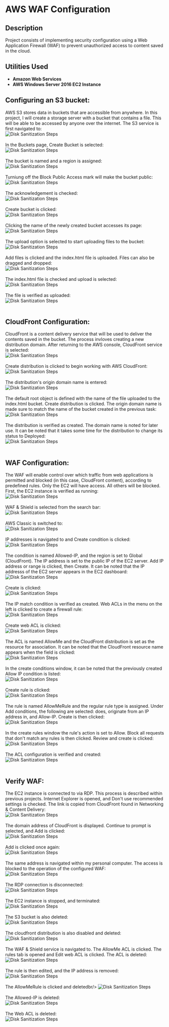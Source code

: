 <h1>AWS WAF Configuration</h1>

<h2>Description</h2>
Project consists of implementing security configuration using a Web Application Firewall (WAF) to prevent unauthorized access to content saved in the cloud.
<br />


<h2>Utilities Used</h2>

- <b>Amazon Web Services</b>
- <b>AWS Windows Server 2016 EC2 Instance</b>

<h2>Configuring an S3 bucket:</h2>
AWS S3 stores data in buckets that are accessible from anywhere. In this project, I will create a storage server with a bucket that contains a file. This will be able to be accessed by anyone over the internet. The S3 service is first navigated to:<br/>
<img src="https://imagizer.imageshack.com/img922/8980/zwT2il.png" alt="Disk Sanitization Steps"/>
<br />
<br />
In the Buckets page, Create Bucket is selected:<br/>
<img src="https://imagizer.imageshack.com/img922/8027/LXe3Us.png" alt="Disk Sanitization Steps"/>
<br />
<br />
The bucket is named and a region is assigned:<br/>
<img src="https://imagizer.imageshack.com/img924/8822/UW0iQ1.png" alt="Disk Sanitization Steps"/>
<br />
<br />
Turniung off the Block Public Access mark will make the bucket public:<br/>
<img src="https://imagizer.imageshack.com/img924/9423/OiWSbc.png" alt="Disk Sanitization Steps"/>
<br />
<br />
The acknowledgement is checked:<br/>
<img src="https://imagizer.imageshack.com/img924/953/uocTcx.png" alt="Disk Sanitization Steps"/>
<br />
<br />
Create bucket is clicked:<br/>
<img src="https://imagizer.imageshack.com/img922/3801/30dx0O.png" alt="Disk Sanitization Steps"/>
<br />
<br />
Clicking the name of the newly created bucket accesses its page:<br/>
<img src="https://imagizer.imageshack.com/img924/1306/6pNMQH.png" alt="Disk Sanitization Steps"/>
<br />
<br />
The upload option is selected to start uploading files to the bucket:<br/>
<img src="https://imagizer.imageshack.com/img922/2341/KAczDg.png" alt="Disk Sanitization Steps"/>
<br />
<br />
Add files is clicked and the index.html file is uploaded. Files can also be dragged and dropped:<br/>
<img src="https://imagizer.imageshack.com/img922/850/iBX2Ag.png" alt="Disk Sanitization Steps"/>
<br />
<br />
The index.html file is checked and upload is selected:<br/>
<img src="https://imagizer.imageshack.com/img923/3091/NWKol5.png" alt="Disk Sanitization Steps"/>
<br />
<br />
The file is verified as uploaded:<br/>
<img src="https://imagizer.imageshack.com/img923/9171/3XrIcQ.png" alt="Disk Sanitization Steps"/>
<br />
<br />

<h2>CloudFront Configuration:</h2>
CloudFront is a content delivery service that will be used to deliver the contents saved in the bucket. The process invloves creating a new distribution domain. After returning to the AWS console, CloudFront service is selected:<br/>
<img src="https://imagizer.imageshack.com/img923/7646/BOF6Gn.png" alt="Disk Sanitization Steps"/>
<br />
<br />
Create distribution is clicked to begin working with AWS CloudFront:<br/>
<img src="https://imagizer.imageshack.com/img922/6387/vOTdxD.png" alt="Disk Sanitization Steps"/>
<br />
<br />
The distribution's origin domain name is entered:<br/>
<img src="https://imagizer.imageshack.com/img923/6174/cAv62g.png" alt="Disk Sanitization Steps"/>
<br />
<br />
The default root object is defined with the name of the file uploaded to the index.html bucket. Create distribution is clicked. The origin domain name is made sure to match the name of the bucket created in the previous task:<br/>
<img src="https://imagizer.imageshack.com/img922/5797/aY1bRF.png" alt="Disk Sanitization Steps"/>
<br />
<br />
The distribution is verified as created. The domain name is noted for later use. It can be noted that it takes some time for the distribution to change its status to Deployed:<br/>
<img src="https://imagizer.imageshack.com/img924/981/Pt0FbB.png" alt="Disk Sanitization Steps"/>
<br />
<br />

<h2>WAF Configuration:</h2>
The WAF will enable control over which traffic from web applications is permitted and blocked (in this case, CloudFront content), according to predefined rules. Only the EC2 will have access. All others will be blocked. First, the EC2 instance is verified as running:<br/>
<img src="https://imagizer.imageshack.com/img923/7253/0DzwYM.png" alt="Disk Sanitization Steps"/>
<br />
<br />
WAF & Shield is selected from the search bar:<br/>
<img src="https://imagizer.imageshack.com/img924/7946/pW0lpK.png" alt="Disk Sanitization Steps"/>
<br />
<br />
AWS Classic is switched to:<br/>
<img src="https://imagizer.imageshack.com/img924/5615/NnHNDj.png" alt="Disk Sanitization Steps"/>
<br />
<br />
IP addresses is navigated to and Create condition is clicked:<br/>
<img src="https://imagizer.imageshack.com/img923/9118/rXKaUA.png" alt="Disk Sanitization Steps"/>
<br />
<br />
The condition is named Allowed-IP, and the region is set to Global (CloudFront). The IP address is set to the public IP of the EC2 server. Add IP address or range is clicked, then Create. It can be noted that the IP addresss of the EC2 server appears in the EC2 dashboard:<br/>
<img src="https://imagizer.imageshack.com/img922/3651/2liE6y.png" alt="Disk Sanitization Steps"/>
<br />
<br />
Create is clicked:<br/>
<img src="https://imagizer.imageshack.com/img922/7192/C0KVNW.png" alt="Disk Sanitization Steps"/>
<br />
<br />
The IP match condition is verified as created. Web ACLs in the menu on the left is clicked to create a firewall rule:<br/>
<img src="https://imagizer.imageshack.com/img923/2570/84HNCf.png" alt="Disk Sanitization Steps"/>
<br />
<br />
Create web ACL is clicked:<br/>
<img src="https://imagizer.imageshack.com/img923/7158/hAEYzd.png" alt="Disk Sanitization Steps"/>
<br />
<br />
The ACL is named AllowMe and the CloudFront distribution is set as the resource for association. It can be noted that the CloudFront resource name appears when the field is clicked:<br/>
<img src="https://imagizer.imageshack.com/img924/1188/u95Ava.png" alt="Disk Sanitization Steps"/>
<br />
<br />
In the create conditions window, it can be noted that the previously created Allow IP condition is listed:<br/>
<img src="https://imagizer.imageshack.com/img922/3403/trEG7d.png" alt="Disk Sanitization Steps"/>
<br />
<br />
Create rule is clicked:<br/>
<img src="https://imagizer.imageshack.com/img924/4214/lmEGQE.png" alt="Disk Sanitization Steps"/>
<br />
<br />
The rule is named AllowMeRule and the regular rule type is assigned. Under Add conditions, the following are selected: does, originate from an IP address in, and Allow-IP. Create is then clicked:<br/>
<img src="https://imagizer.imageshack.com/img924/7587/a6d07F.png" alt="Disk Sanitization Steps"/>
<br />
<br />
In the create rules window the rule's action is set to Allow. Block all requests that don't match any rules is then clicked. Review and create is clicked:<br/>
<img src="https://imagizer.imageshack.com/img923/4849/K4RLgV.png" alt="Disk Sanitization Steps"/>
<br />
<br />
The ACL configuration is verified and created:<br/>
<img src="https://imagizer.imageshack.com/img922/1184/rqiTDY.png" alt="Disk Sanitization Steps"/>
<br />
<br />

<h2>Verify WAF:</h2>
The EC2 instance is connected to via RDP. This process is described within previous projects. Internet Explorer is opened, and Don't use recommended settings is checked. The link is copied from CloudFront found in Networking & Content Delivery:<br/>
<img src="https://imagizer.imageshack.com/img923/346/hW4lrE.png" alt="Disk Sanitization Steps"/>
<br />
<br />
The domain address of CloudFront is displayed. Continue to prompt is selected, and Add is clicked:<br/>
<img src="https://imagizer.imageshack.com/img924/6349/kImTwB.png" alt="Disk Sanitization Steps"/>
<br />
<br />
Add is clicked once again:<br/>
<img src="https://imagizer.imageshack.com/img923/7342/PXpU2o.png" alt="Disk Sanitization Steps"/>
<br />
<br />
The same address is navigated within my personal computer. The access is blocked to the operation of the configured WAF:<br/>
<img src="https://imagizer.imageshack.com/img923/104/0oGcDK.png" alt="Disk Sanitization Steps"/>
<br />
<br />
The RDP connection is disconnected:<br/>
<img src="https://imagizer.imageshack.com/img924/1250/ol6GeD.png" alt="Disk Sanitization Steps"/>
<br />
<br />
The EC2 instance is stopped, and terminated:<br/>
<img src="https://imagizer.imageshack.com/img922/4951/TFvs9y.png" alt="Disk Sanitization Steps"/>
<br />
<br />
The S3 bucket is also deleted:<br/>
<img src="https://imagizer.imageshack.com/img922/6706/8iXmiZ.png" alt="Disk Sanitization Steps"/>
<br />
<br />
The cloudfront distribution is also disabled and deleted:<br/>
<img src="https://imagizer.imageshack.com/img923/9130/N77O0f.png" alt="Disk Sanitization Steps"/>
<br />
<br />
The WAF & Shield service is navigated to. The AllowMe ACL is clicked. The rules tab is opened and Edit web ACL is clicked. The ACL is deleted:<br/>
<img src="https://imagizer.imageshack.com/img923/4136/qeD8Ru.png" alt="Disk Sanitization Steps"/>
<br />
<br />
The rule is then edited, and the IP address is removed:<br/>
<img src="https://imagizer.imageshack.com/img924/3753/ZaCBkZ.png" alt="Disk Sanitization Steps"/>
<br />
<br />
The AllowMeRule is clicked and deletedbr/>
<img src="https://imagizer.imageshack.com/img924/8531/PBAwec.png" alt="Disk Sanitization Steps"/>
<br />
<br />
The Allowed-IP is deleted:<br/>
<img src="https://imagizer.imageshack.com/img922/2377/5vgKCQ.png" alt="Disk Sanitization Steps"/>
<br />
<br />
The Web ACL is deleted:<br/>
<img src="https://imagizer.imageshack.com/img924/4723/RsvlY5.png" alt="Disk Sanitization Steps"/>
<br />
<br />

<!--
 ```diff
- text in red
+ text in green
! text in orange
# text in gray
@@ text in purple (and bold)@@
```
--!>
